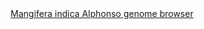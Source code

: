 <div id="Mangifera_indica_Alphonso_genome_browser" align="center">
  <a href="https://ink-blot.github.io/?sessionURL=blob:zZVbb6M4FID_yspPOxIhXAPkjaRJkzYh94RkNIoMGHADmNjOtep_HzfbzGq11bZdzexWQgjMMeccf5_hEewRZZgUoA40WTVlE0iApeQwgXmZIQ_miIF6DDOGJEBRjCgqQgTqjyCGjMPZuCcmppyXrF6tRjCuJKggOQ6ZzHQZlhVGdjxFIrSiyTCHZ1LAA5NDkotgDqswK1NSMFKFYYgYqyjVEhXJ.gDF6fpsfXklWue7jONL1rUoQhQWyTEU1eIiQsc3CnlP5sTq6Ju.Vq7M46iwW.qML08TSNpB4zwPFw.DQ2_bHEdD__7uNmZ4ukc3Rua4Ka4p3bzjJTtaVg1VSVx_U_rzk73Klr0tLOJ8foMGbWL5Hp_RZJbF.4V_j5rTlhe7KWu7oarbm3s2mMLpQDSEwZMEMhLuxLKDMKWqVTclxTYkw3Qqz1em5JiOaJsSDOpfv0mAUxhuRPTXR8BPpWADGNruLpgkQGiEKKhXHEWxVMfRTMMyFMdRn6RHsKPZT4aXw0LQwGsUYb6OCJcZoVxwSuJYl5OzqCfG2YWdSPx28CciG227plv0VlM.DSO68TqqqzVmrcO2ubC0vu917qgREZcftudgAUuax0dqHvEk0.ZHZz6YyDzAoqN3tx4TmkMuQp.HxP0LWVgUhEP.vF8lkCKcpCLGUiQQkowIzoAmwe.K9Js4VFP5IoL2mOEAZ5ifFiIlOYC6rpk1Q_2hhv5rVPixeyfjsa3ZqmPra3Ut8HPxCYnWrCiZLLqR92H8NzM.PPcTiYJ9U3HG6aKcEpR4erNUhmeMWkmQn6zFCJ9X3VVn1EJtOBwqw3l8c8obNeZ0bNea7RJ0O_qrKB9fxas3YuRPbfaQYljwV3VQLcfS_kGgF02M_0WTZ7DZvxbltdmfSBXS7Jp.yCBN3ObY0kOlX_M6y.Uytb1Wtx.gm3BkxmGAFpsl7buzvEBlN6gpPXMyMGf6oPEhVV5dyY_LohpKzXrbFvM_tEUOYP4OLV7CPhH_MlBHs3GyyRrURIMHt3_IGer7yu0xomrtrnUXTFq9s1YG2Ug57HvtURbjuZewh67nB3bsiI7e4n9dmyvoP26vP5MMJ0WOLqhfuNWevj19Bw--">Mangifera indica Alphonso genome browser</a>
</div>
